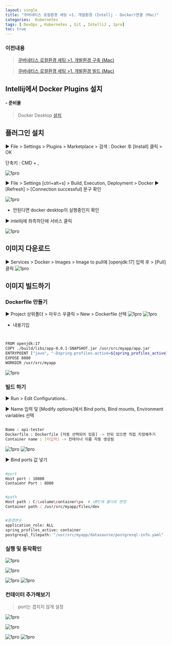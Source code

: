 ```yaml
---
layout: single
title: "쿠버네티스 로컬환경 세팅 >1. 개발환경 (Intellj - Docker)연결 (Mac)" 
categories:  Kubernetes
tags: [ DevOps , Kubernetes , Git , IntelliJ , 1pro]
toc: true
---
```


### 이전내용 
> [쿠버네티스 로컬환경 세팅 >1. 개발환경 구축 (Mac)](https://parkbeomsub.github.io/nks/%EC%BF%A0%EB%B2%84%EB%84%A4%ED%8B%B0%EC%8A%A4-%EB%A1%9C%EC%BB%AC%ED%99%98%EA%B2%BD-%EC%84%B8%ED%8C%85-1.-%EA%B0%9C%EB%B0%9C%ED%99%98%EA%B2%BD-%EA%B5%AC%EC%B6%95/)

> [쿠버네티스 로컬환경 세팅 >1. 개발환경 빌드 (Mac)](https://parkbeomsub.github.io/nks/%EC%BF%A0%EB%B2%84%EB%84%A4%ED%8B%B0%EC%8A%A4-%EB%A1%9C%EC%BB%AC%ED%99%98%EA%B2%BD-%EC%84%B8%ED%8C%85-1.-%EA%B0%9C%EB%B0%9C%ED%99%98%EA%B2%BD-%EB%B9%8C%EB%93%9C/)





## Intellij에서 Docker Plugins 설치

#### - 준비물 
> Docker Desktop
[설치](https://www.jetbrains.com/help/idea/docker.html)



## 플러그인 설치
▶ File > Settings > Plugins > Marketplace > 검색 : Docker 후 [Install] 클릭 > OK

 단축키 : CMD + ,


![1pro](/Images/1pro3-1/cs.png)

▶ File > Settings [ctrl+alt+s] > Build, Execution, Deployment > Docker ▶ [Refresh] > [Connection successful] 문구 확인

![1pro](/Images/1pro3-1/cs1.png)

- 안된다면  docker desktop이 실행중인지 확인


▶ intellij에 좌측하단에 서비스 클릭

![1pro](/Images/1pro3-1/cs2.png)


## 이미지 다운로드
▶ Services > Docker > Images > Image to pull에 [openjdk:17] 입력 후 > [Pull] 클릭
![1pro](/Images/1pro3-1/cs3.png)



## 이미지 빌드하기
###  Dockerfile 만들기
▶ Project 상위폴더 > 마우스 우클릭 > New > Dockerfile 선택
![1pro](/Images/1pro3-1/cs4.png)
![1pro](/Images/1pro3-1/cs5.png)

- 내용기입

~~~bash


FROM openjdk:17
COPY ./build/libs/app-0.0.1-SNAPSHOT.jar /usr/src/myapp/app.jar
ENTRYPOINT ["java", "-Dspring.profiles.active=${spring_profiles_active}", "-Dapplication.role=${application_role}", "-Dpostgresql.filepath=${postgresql_filepath}", "-jar", "/usr/src/myapp/app.jar"]
EXPOSE 8080
WORKDIR /usr/src/myapp

~~~

![1pro](/Images/1pro3-1/cs6.png)

### 빌드 하기 

▶ Run > Edit Configurations..

▶ Name 입력 및 [Modify options]에서 Bind ports, Bind mounts, Environment variables 선택
~~~bash

Name : api-tester
Dockerfile : Dockerfile [자동 선택되어 있음] -> 안되 있으면 직접 지정해주기
Container name : [미입력] -> 컨테이너 이름 자동 생성됨
~~~

![1pro](/Images/1pro3-1/cs7.png)
![1pro](/Images/1pro3-1/cs8.png)


▶ Bind ports 값 넣기

~~~bash

#port
Host port : 18080
Contaienr Port : 8080


#path
Host path : C:\volume\container\pv  # 내PC에 폴더로 변경
Container path : /usr/src/myapp/files/dev  


#환경변수
application_role: ALL
spring_profiles_active: container
postgresql_filepath: "/usr/src/myapp/datasource/postgresql-info.yaml"

~~~


 
### 실행 및 동작확인
![1pro](/Images/1pro3-1/cs9.png)



![1pro](/Images/1pro3-1/cs10.png)


![1pro](/Images/1pro3-1/cs11.png)
![1pro](/Images/1pro3-1/cs12.png)



### 컨테이터 추가해보기  

> port는 겹치지 않게 설정

![1pro](/Images/1pro3-1/cs13.png)





![1pro](/Images/1pro3-1/cs14.png)





![1pro](/Images/1pro3-1/cs15.png)
![1pro](/Images/1pro3-1/cs16.png)
